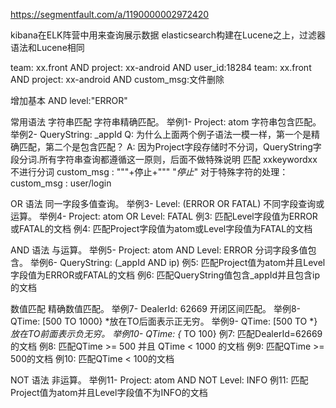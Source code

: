 https://segmentfault.com/a/1190000002972420


kibana在ELK阵营中用来查询展示数据
elasticsearch构建在Lucene之上，过滤器语法和Lucene相同

team: xx.front  AND  project: xx-android  AND user_id:18284
team: xx.front  AND  project: xx-android  AND custom_msg:文件删除

增加基本 AND level:"ERROR"

常用语法
字符串匹配
字符串精确匹配。 举例1- Project: atom
字符串包含匹配。 举例2- QueryString: _appId
Q: 为什么上面两个例子语法一模一样，第一个是精确匹配，第二个是包含匹配？
A: 因为Project字段存储时不分词，QueryString字段分词.所有字符串查询都遵循这一原则，后面不做特殊说明
匹配 xxkeywordxx 不进行分词
custom_msg : "\""+停止+"\""   "*停止*"
对于特殊字符的处理：custom_msg : user\/login

OR 语法
同一字段多值查询。 举例3- Level: (ERROR OR FATAL)
不同字段查询或运算。 举例4- Project: atom OR Level: FATAL
例3: 匹配Level字段值为ERROR或FATAL的文档
例4: 匹配Project字段值为atom或Level字段值为FATAL的文档

AND 语法
与运算。 举例5- Project: atom AND Level: ERROR
分词字段多值包含。 举例6- QueryString: (_appId AND ip)
例5: 匹配Project值为atom并且Level字段值为ERROR或FATAL的文档
例6: 匹配QueryString值包含_appId并且包含ip的文档

数值匹配
精确数值匹配。 举例7- DealerId: 62669
开闭区间匹配。 举例8- QTime: [500 TO 1000}
*放在TO后面表示正无穷。 举例9- QTime: [500 TO *}
*放在TO前面表示负无穷。 举例10- QTime: {* TO 100}
例7: 匹配DealerId=62669的文档
例8: 匹配QTime >= 500 并且 QTime < 1000 的文档
例9: 匹配QTime >= 500的文档
例10: 匹配QTime < 100的文档

NOT 语法
非运算。 举例11- Project: atom AND NOT Level: INFO
例11: 匹配Project值为atom并且Level字段值不为INFO的文档